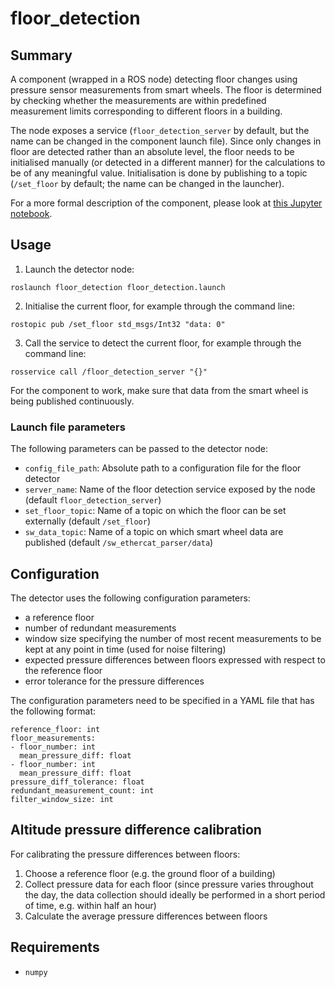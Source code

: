 # floor_detection

## Summary

A component (wrapped in a ROS node) detecting floor changes using pressure sensor measurements from smart wheels. The floor is determined by checking whether the measurements are within predefined measurement limits corresponding to different floors in a building.

The node exposes a service (`floor_detection_server` by default, but the name can be changed in the component launch file). Since only changes in floor are detected rather than an absolute level, the floor needs to be initialised manually (or detected in a different manner) for the calculations to be of any meaningful value. Initialisation is done by publishing to a topic (`/set_floor` by default; the name can be changed in the launcher).

For a more formal description of the component, please look at [this Jupyter notebook](docs/formal_description.ipynb).

## Usage

1. Launch the detector node:
```
roslaunch floor_detection floor_detection.launch
```
2. Initialise the current floor, for example through the command line:
```
rostopic pub /set_floor std_msgs/Int32 "data: 0"
```
3. Call the service to detect the current floor, for example through the command line:
```
rosservice call /floor_detection_server "{}"
```

For the component to work, make sure that data from the smart wheel is being published continuously.

### Launch file parameters

The following parameters can be passed to the detector node:
* `config_file_path`: Absolute path to a configuration file for the floor detector
* `server_name`: Name of the floor detection service exposed by the node (default `floor_detection_server`)
* `set_floor_topic`: Name of a topic on which the floor can be set externally (default `/set_floor`)
* `sw_data_topic`: Name of a topic on which smart wheel data are published (default `/sw_ethercat_parser/data`)

## Configuration

The detector uses the following configuration parameters:
* a reference floor
* number of redundant measurements
* window size specifying the number of most recent measurements to be kept at any point in time (used for noise filtering)
* expected pressure differences between floors expressed with respect to the reference floor
* error tolerance for the pressure differences

The configuration parameters need to be specified in a YAML file that has the following format:

```
reference_floor: int
floor_measurements:
- floor_number: int
  mean_pressure_diff: float
- floor_number: int
  mean_pressure_diff: float
pressure_diff_tolerance: float
redundant_measurement_count: int
filter_window_size: int
```

## Altitude pressure difference calibration

For calibrating the pressure differences between floors:
1. Choose a reference floor (e.g. the ground floor of a building)
2. Collect pressure data for each floor (since pressure varies throughout the day, the data collection should ideally be performed in a short period of time, e.g. within half an hour)
3. Calculate the average pressure differences between floors

## Requirements

* `numpy`
